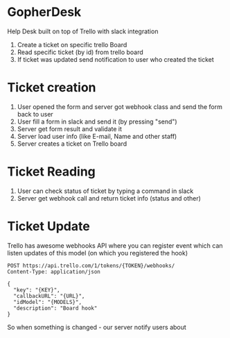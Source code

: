 # GopherDesk
Help Desk built on top of Trello with slack integration

1. Create a ticket on specific trello Board
2. Read specific ticket (by id) from trello board
3. If ticket was updated send notification to user who created the ticket

# Ticket creation

1. User opened the form and server got webhook class and send the form back to user
2. User fill a form in slack and send it (by pressing "send")
3. Server get form result and validate it
4. Server load user info (like E-mail, Name and other staff)
5. Server creates a ticket on Trello board

# Ticket Reading

1. User can check status of ticket by typing a command in slack
2. Server get webhook call and return ticket info (status and other)

# Ticket Update

Trello has awesome webhooks API where you can register event which can listen updates of this model (on which you registered the hook)

```
POST https://api.trello.com/1/tokens/{TOKEN}/webhooks/
Content-Type: application/json

{
  "key": "{KEY}",
  "callbackURL": "{URL}",
  "idModel": "{MODELS}",
  "description": "Board hook"
}
```

So when something is changed - our server notify users about

